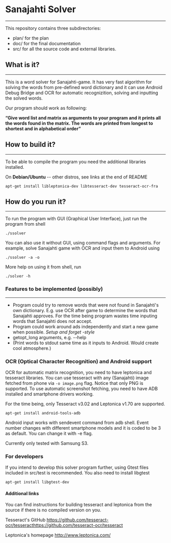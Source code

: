 # Sanajahti Solver
------------------

This repository contains three subdirectories:

* plan/ for the plan 
* doc/  for the final documentation
* src/  for all the source code and external libraries.

## What is it?
--------------

This is a word solver for Sanajahti-game. It has very fast algorithm for solving the words from pre-defined word dictionary and it can use Android Debug Bridge and OCR for automatic recognizition, solving and inputting the solved words.

Our program should work as following:

**“Give word list and matrix as arguments to your program and it prints all the words found in
the matrix. The words are printed from longest to shortest and in alphabetical order”**

## How to build it?
-------------------

To be able to compile the program you need the additional libraries installed.

On **Debian/Ubuntu** -- other distros, see links at the end of README

```
apt-get install libleptonica-dev libtesseract-dev tesseract-ocr-fra
```

## How do you run it?
---------------------

To run the program with GUI (Graphical User Interface), just run the program from shell

```
./ssolver
```

You can also use it without GUI, using command flags and arguments. For example, solve Sanajahti game with OCR and input them to Android using

```
./ssolver -a -o 
```

More help on using it from shell, run

```
./solver -h
```

### Features to be implemented (possibly)
-----------------------------------------

- Program could try to remove words that were not found in Sanajahti's own dictionary. E.g. use OCR after game to determine the words that Sanajahti approves.
	For the time being program wastes time inputing words that Sanajahti does not accept.
- Program could work around ads independently and start a new game when possible. _Setup and forget -style_
- getopt_long arguments, e.g. --help
- (Print words to stdout same time as it inputs to Android. Would create cool atmosphere.)


### OCR (Optical Character Recognition) and Android support

OCR for automatic matrix recognition, you need to have leptonica and tesseract libraries.
You can use tesseract with any (Sanajahti) image fetched from phone via ```-o image.png``` flag. Notice that only PNG is supported. To use automatic screenshot fetching, you need to have ADB installed and smartphone drivers working.

For the time being, only Tesseract v3.02 and Leptonica v1.70 are supported.

```
apt-get install android-tools-adb
```

Android input works with sendevent command from adb shell. Event number changes with different smartphone models and it is coded to be 3 as default. You can change it with -e flag. 

Currently only tested with Samsung S3.

### For developers

If you intend to develop this solver program further, using Gtest files included in src/test is recommended.
You also need to install libgtest

```
apt-get install libgtest-dev
```

#### Additional links

You can find instructions for building tesseract and leptonica from the source if there is no compiled version on you.

Tesseract's GitHub https://github.com/tesseract-ocr/tesseracthttps://github.com/tesseract-ocr/tesseract

Leptonica's homepage http://www.leptonica.com/
